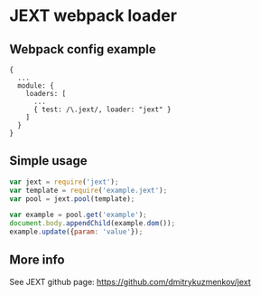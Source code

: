 JEXT webpack loader
======

## Webpack config example

```
{
  ...
  module: {
    loaders: [
      ...
      { test: /\.jext/, loader: "jext" }
    ]
  }
}
```

## Simple usage

```javascript
var jext = require('jext');
var template = require('example.jext');
var pool = jext.pool(template);

var example = pool.get('example');
document.body.appendChild(example.dom());
example.update({param: 'value'});
```

## More info
See JEXT github page: https://github.com/dmitrykuzmenkov/jext
